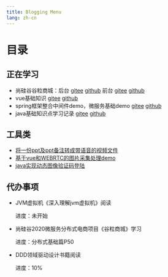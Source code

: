 ```yaml
---
title: Blogging Menu
lang: zh-cn
---
```

# 目录

##  正在学习
* 尚硅谷谷粒商城：后台 [gitee](https://gitee.com/ching7777/guliproject) [github](https://github.com/ching7/guliproject/tree/master) 前台 [gitee](https://gitee.com/ching7777/renren-fast-vue) [github](https://github.com/ching7/renren-fast-vue)
* vue基础知识 [gitee](https://gitee.com/ching7777/vueStudy) [github](https://github.com/ching7/vueStudy)
* spring框架整合中间件demo，微服务基础demo  [gitee](https://gitee.com/ching7777/springStudy) [github](https://github.com/ching7/springStudy)
* java基础知识点学习记录   [gitee](https://gitee.com/ching7777/javaBaseStudy) [github](https://github.com/ching7/javaBaseStudy)

## 工具类

* [将一份ppt及ppt备注转成带语音的视频文件](https://github.com/ching7/ppt2video)
* [基于vue和WEBRTC的图片采集处理demo](https://github.com/ching7/imageCaptureDemo/blob/master/imageCapture.html)
* [java实现动态图像验证码登陆](https://github.com/ching7/javaBaseStudy/tree/master/java-validCode)

## 代办事项

* JVM虚拟机《深入理解jvm虚拟机》阅读

   进度：未开始

* 尚硅谷2020微服务分布式电商项目《谷粒商城》学习

  进度：分布式基础篇P50

* DDD领域驱动设计书籍阅读

  进度：10%

  